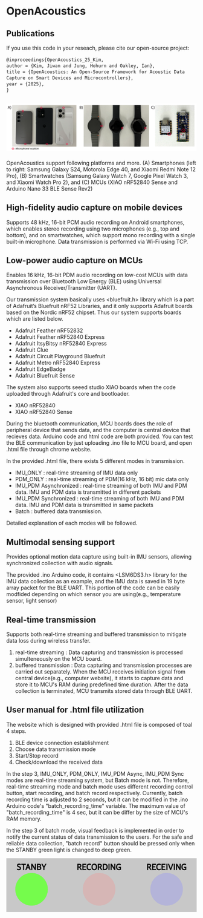# OpenAcoustics

## Publications
If you use this code in your reseach, please cite our open-source project: 
```
@inproceedings{OpenAcoustics_25_Kim,
author = {Kim, Jiwan and Jung, Hohurn and Oakley, Ian},
title = {OpenAcoustics: An Open-Source Framework for Acoustic Data Capture on Smart Devices and Microcontrollers},
year = {2025},
}
```

## ![example_platforms](example_platforms.png)    
 OpenAcoustics support following platforms and more. (A) Smartphones (left to right: Samsung Galaxy S24, Motorola Edge 40, and Xiaomi Redmi Note 12 Pro), (B) Smartwatches (Samsung Galaxy Watch 7, Google Pixel Watch 3, and Xiaomi Watch Pro 2), and (C) MCUs (XIAO nRF52840 Sense and Arduino Nano 33 BLE Sense Rev2)


## High-fidelity audio capture on mobile devices
Supports 48 kHz, 16-bit PCM audio recording on Android smartphones, which enables stereo recording using two microphones (e.g., top and bottom), and on smartwatches, which support mono recording with a single built-in microphone. Data transmission is performed via Wi-Fi using TCP.

## Low-power audio capture on MCUs
Enables 16 kHz, 16-bit PDM audio recording on low-cost MCUs with data transmission over Bluetooth Low Energy (BLE) using Universal Asynchronous Receiver/Transmitter (UART).

Our transmission system basically uses <bluefruit.h> library which is a part of Adafruit’s Bluefruit nRF52 Libraries, and it only supports Adafruit boards based on the Nordic nRF52 chipset. Thus our system supports boards which are listed below.
* Adafruit Feather nRF52832
* Adafruit Feather nRF52840 Express
* Adafruit ItsyBitsy nRF52840 Express
* Adafruit Clue
* Adafruit Circuit Playground Bluefruit
* Adafruit Metro nRF52840 Express
* Adafruit EdgeBadge
* Adafruit Bluefruit Sense

The system also supports seeed studio XIAO boards when the code uploaded through Adafruit's core and bootloader.

* XIAO nRF52840
* XIAO nRF52840 Sense

During the bluetooth communication, MCU boards does the role of peripheral device that sends data, and the computer is central device that recieves data. Arduino code and html code are both provided. You can test the BLE communication by just uploading .ino file to MCU board, and open .html file through chrome website.

In the provided .html file, there exists 5 different modes in transmission.

* IMU_ONLY : real-time streaming of IMU data only
* PDM_ONLY : real-time streaming of PDM(16 kHz, 16 bit) mic data only
* IMU_PDM Asynchronized : real-time streaming of both IMU and PDM data. IMU and PDM data is transmitted in different packets
* IMU_PDM Synchronized : real-time streaming of both IMU and PDM data. IMU and PDM data is transmitted in same packets
* Batch : buffered data transmission.

Detailed explanation of each modes will be followed.

## Multimodal sensing support
Provides optional motion data capture using built-in IMU sensors, allowing synchronized collection with audio signals. 

The provided .ino Arduino code, it contains <LSM6DS3.h> library for the IMU data collection as an example, and the IMU data is saved in 19 byte array packet for the BLE UART. This portion of the code can be easily modfided depending on which sensor you are using(e.g., temperature sensor, light sensor)

## Real-time transmission
Supports both real-time streaming and buffered transmission to mitigate data loss during wireless transfer.

1. real-time streaming : Data capturing and transmission is processed simulteneously on the MCU board.
2. buffered transmission : Data capturing and transmission processes are carried out separately. When the MCU receives initiation signal from central device(e.g., computer website), it starts to capture data and store it to MCU's RAM during predefined time duration. After the data collection is terminated, MCU transmits stored data through BLE UART.

## User manual for .html file utilization
The website which is designed with provided .html file is composed of toal 4 steps.

1. BLE device connection establishment
2. Choose data transmission mode
3. Start/Stop record
4. Check/download the received data

In the step 3, IMU_ONLY, PDM_ONLY, IMU_PDM Async, IMU_PDM Sync modes are real-time streaming system, but Batch mode is not. Therefore, real-time streaming mode and batch mode uses different recording control button, start recording, and batch record respectively. Currently, batch recording time is adjusted to 2 seconds, but it can be modified in the .ino Arduino code's "batch_recording_time" variable. The maximum value of "batch_recording_time" is 4 sec, but it can be differ by the size of MCU's RAM memory.

In the step 3 of batch mode, visual feedback is implemented in order to notify the current status of data transmission to the users. For the safe and reliable data collection, "batch record" button should be pressed only when the STANBY green light is changed to deep green.

![visual_feedback](visual_feedback.png)
